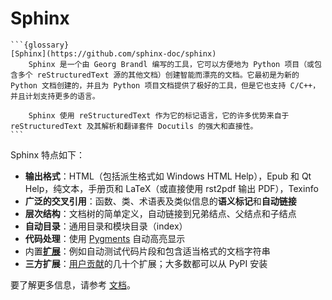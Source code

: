 # Sphinx

````{div} w3-pale-green w3-padding
```{glossary}
[Sphinx](https://github.com/sphinx-doc/sphinx)
    Sphinx 是一个由 Georg Brandl 编写的工具，它可以方便地为 Python 项目（或包含多个 reStructuredText 源的其他文档）创建智能而漂亮的文档。它最初是为新的 Python 文档创建的，并且为 Python 项目文档提供了极好的工具，但是它也支持 C/C++，并且计划支持更多的语言。

    Sphinx 使用 reStructuredText 作为它的标记语言，它的许多优势来自于 reStructuredText 及其解析和翻译套件 Docutils 的强大和直接性。
```
````

Sphinx 特点如下：
    
- **输出格式**：HTML（包括派生格式如 Windows HTML Help），Epub 和 Qt Help，纯文本，手册页和 LaTeX（或直接使用 rst2pdf 输出 PDF），Texinfo
- **广泛的交叉引用**：函数、类、术语表及类似信息的**语义标记**和**自动链接**
- **层次结构**：文档树的简单定义，自动链接到兄弟结点、父结点和子结点
- **自动目录**：通用目录和模块目录（index）
- **代码处理**：使用 [Pygments](https://pygments.org/) 自动高亮显示
- 内置[**扩展**](https://www.sphinx-doc.org/en/master/usage/extensions/index.html#builtin-sphinx-extensions)：例如自动测试代码片段和包含适当格式的文档字符串
- **三方扩展**：[用户贡献](https://www.sphinx-doc.org/en/master/usage/extensions/index.html#third-party-extensions)的几十个扩展；大多数都可以从 PyPI 安装

要了解更多信息，请参考 [文档](https://xinetzone.github.io/sphinx-doc/)。

